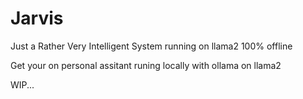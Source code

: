 # Jarvis
Just a Rather Very Intelligent System running on llama2 100% offline

Get your on personal assitant runing locally with ollama on llama2

WIP...

